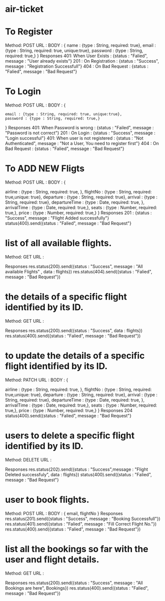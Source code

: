# air-ticket

# To Register 
Method: POST
URL : 
BODY : {
      name : {type : String, required: true},
    email : {type : String, required: true, unique:true},
    password : {type : String, required: true,}
}
Responses
401: When User Exists : {status : "Falied", message :  "User already exists"}
201 : On Registration : {status : "Success", message :  "Registration Successfull"}
404 : On Bad Request : {status : "Falied", message :  "Bad Request"}

# To Login 
Method: POST
URL : 
BODY : {
     
    email : {type : String, required: true, unique:true},
    password : {type : String, required: true,}
}
Responses
401: When Password is wrong : {status : "Failed", message :  "Password is not correct"}
201 : On Login :  {status : "Success", message :  "Login successful"}
401: When user is not registered : {status : "Not Authenticated", message :  "Not a User, You need to register first"}
404 : On Bad Request : {status : "Falied", message :  "Bad Request"}

# To ADD NEW Fligts 
Method: POST
URL : 
BODY : {
     
 airline : {type : String, required: true, },
    flightNo : {type : String, required: true,unique: true},
    departure : {type : String, required: true},
    arrival : {type : String, required: true},
    departureTime : {type : Date, required: true, },
    arrivalTime : {type : Date, required: true,},
    seats : {type : Number, required: true,},
    price : {type : Number, required: true,}
}
Responses
201 : {status : "Success", message :  "Flight Added successfully"}
status(400).send({status : "Falied", message :  "Bad Request"}

# list of all available flights.
Method: GET
URL : 

Responses
res.status(200).send({status : "Success", message :  "All available Flights" , data : flights})
res.status(404).send({status : "Falied", message :  "Bad Request"})

# the details of a specific flight identified by its ID.
Method: GET
URL : 

Responses
            res.status(200).send({status : "Success", data : flights})
              res.status(400).send({status : "Falied", message :  "Bad Request"})
# to update the details of a specific flight identified by its ID.
Method: PATCH
URL : 
BODY : {
     
 airline : {type : String, required: true, },
    flightNo : {type : String, required: true,unique: true},
    departure : {type : String, required: true},
    arrival : {type : String, required: true},
    departureTime : {type : Date, required: true, },
    arrivalTime : {type : Date, required: true,},
    seats : {type : Number, required: true,},
    price : {type : Number, required: true,}
}
Responses
204 
status(400).send({status : "Falied", message :  "Bad Request"}

# users to delete a specific flight identified by its ID.
Method: DELETE
URL : 

Responses
 res.status(202).send({status : "Success",message :  "Flight Deleted successfuly", data : flights})
status(400).send({status : "Falied", message :  "Bad Request"}

# user to book flights.
Method: POST
URL : 
BODY : {
    email, flightNo
}
Responses
 res.status(201).send({status : "Success", message :  "Booking Successfull"})
  res.status(401).send({status : "Falied", message :  "Fill Correct Flight No."})
  res.status(400).send({status : "Falied", message :  "Bad Request"})

# list all the bookings so far with the user and flight details.
Method: GET
URL : 

Responses
 res.status(200).send({status : "Success", message :  "All Bookings are here", Bookings})
 res.status(400).send({status : "Falied", message :  "Bad Request"})

       